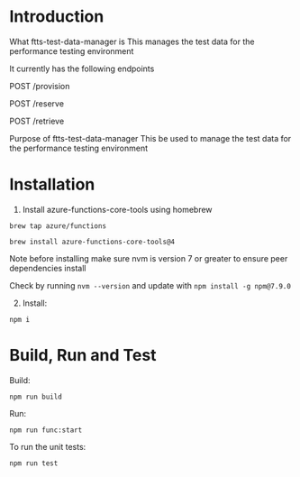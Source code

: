 # Introduction
What ftts-test-data-manager is
This manages the test data for the performance testing environment 

It currently has the following endpoints

POST /provision

POST /reserve

POST /retrieve

Purpose of ftts-test-data-manager
This be used to manage the test data for the performance testing environment

# Installation
1) Install azure-functions-core-tools using homebrew

`brew tap azure/functions`

`brew install azure-functions-core-tools@4`

Note before installing make sure nvm is version 7 or greater to ensure peer dependencies install

Check by running  `nvm --version` and update with `npm install -g npm@7.9.0`

2. Install:

`npm i`
# Build, Run and Test

Build:

`npm run build`

Run:

`npm run func:start`

To run the unit tests:

`npm run test`
